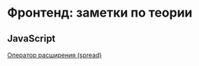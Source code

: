 # Фронтенд: заметки по теории
## JavaScript

[Оператор расширения (spread)](JavaScript/spread.md "spread")